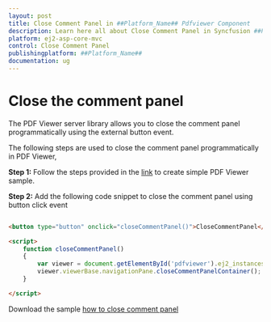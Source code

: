 ```yaml
---
layout: post
title: Close Comment Panel in ##Platform_Name## Pdfviewer Component
description: Learn here all about Close Comment Panel in Syncfusion ##Platform_Name## Pdfviewer component of Syncfusion Essential JS 2 and more.
platform: ej2-asp-core-mvc
control: Close Comment Panel
publishingplatform: ##Platform_Name##
documentation: ug
---
```



# Close the comment panel

The PDF Viewer server library allows you to close the comment panel programmatically using the external button event.

The following steps are used to close the comment panel programmatically in PDF Viewer,

**Step 1:** Follow the steps provided in the [link](https://ej2.syncfusion.com/aspnetmvc/documentation/pdfviewer/getting-started/) to create simple PDF Viewer sample.

**Step 2:** Add the following code snippet to close the comment panel using button click event

```html

<button type="button" onclick="closeCommentPanel()">CloseCommentPanel</button>

<script>
    function closeCommentPanel() 
    {
        var viewer = document.getElementById('pdfviewer').ej2_instances[0];
        viewer.viewerBase.navigationPane.closeCommentPanelContainer();
    }

</script>

```

Download the sample [how to close comment panel](https://www.syncfusion.com/downloads/support/directtrac/general/ze/MVC_SAMPLE1299715828)